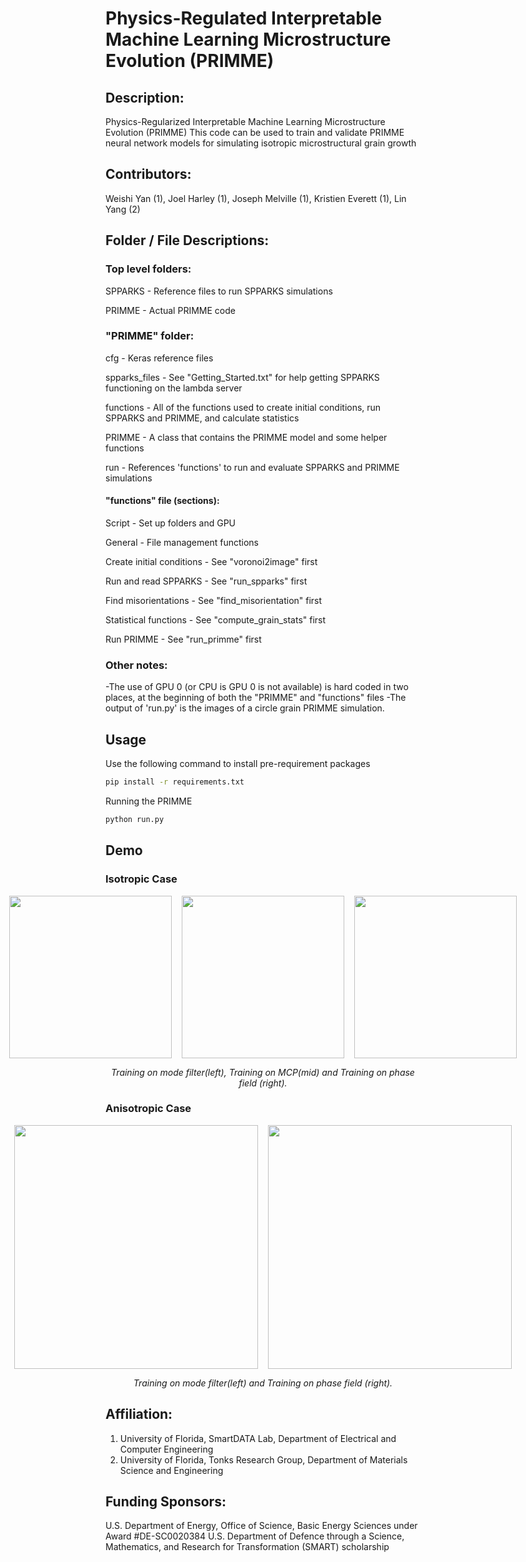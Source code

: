 # Physics-Regulated Interpretable Machine Learning Microstructure Evolution (PRIMME)


## Description:

Physics-Regularized Interpretable Machine Learning Microstructure Evolution (PRIMME)
This code can be used to train and validate PRIMME neural network models for simulating isotropic microstructural grain growth
	
## Contributors: 

Weishi Yan (1), Joel Harley (1), Joseph Melville (1), Kristien Everett (1), Lin Yang (2)

## Folder / File Descriptions:

### Top level folders:

SPPARKS - 	Reference files to run SPPARKS simulations

PRIMME - 	Actual PRIMME code

### "PRIMME" folder:

cfg - 		Keras reference files

spparks_files -	See "Getting_Started.txt" for help getting SPPARKS functioning on the lambda server

functions - 	All of the functions used to create initial conditions, run SPPARKS and PRIMME, and calculate statistics

PRIMME - 	A class that contains the PRIMME model and some helper functions

run - 		References 'functions' to run and evaluate SPPARKS and PRIMME simulations

#### "functions" file (sections):

Script - Set up folders and GPU

General - 			File management functions

Create initial conditions - 	See "voronoi2image" first

Run and read SPPARKS - 		See "run_spparks" first

Find misorientations - 		See "find_misorientation" first

Statistical functions - 	See "compute_grain_stats" first 

Run PRIMME - 			See "run_primme" first 

### Other notes:
-The use of GPU 0 (or CPU is GPU 0 is not available) is hard coded in two places, at the beginning of both the "PRIMME" and "functions" files
-The output of 'run.py' is the images of a circle grain PRIMME simulation.


## Usage
Use the following command to install pre-requirement packages
```bash
pip install -r requirements.txt
```

Running the PRIMME
```python
python run.py
```

## Demo
### Isotropic Case
<div style="display: flex; justify-content: center; align-items: center;">
  <img src="materials/mf.gif" width="260" />&nbsp;&nbsp;&nbsp;&nbsp;
  <img src="materials/mcp.gif" width="260" />&nbsp;&nbsp;&nbsp;&nbsp;
  <img src="materials/phase_field.gif" width="260" />
</div>
<p align="middle">
    <em >Training on mode filter(left), Training on MCP(mid) and Training on phase field (right).</em>
</p>
<be>

### Anisotropic Case
<div style="display: flex; justify-content: center; align-items: center;">
  <img src="materials/mf_incl.gif" width="390" />&nbsp;&nbsp;&nbsp;&nbsp;
  <img src="materials/mcp_incl.gif" width="390" />
</div>
<p align="middle">
    <em >Training on mode filter(left) and Training on phase field (right).</em>
</p>
<be>

## Affiliation:

1. University of Florida, SmartDATA Lab, Department of Electrical and Computer Engineering
2. University of Florida, Tonks Research Group, Department of Materials Science and Engineering

## Funding Sponsors:

U.S. Department of Energy, Office of Science, Basic Energy Sciences under Award \#DE-SC0020384
U.S. Department of Defence through a Science, Mathematics, and Research for Transformation (SMART) scholarship

